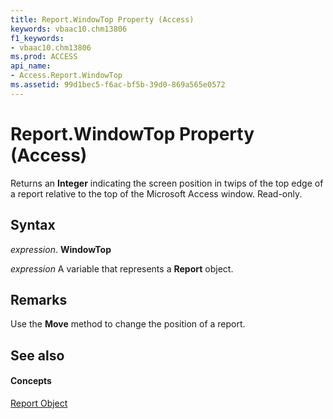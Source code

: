 ```yaml
---
title: Report.WindowTop Property (Access)
keywords: vbaac10.chm13806
f1_keywords:
- vbaac10.chm13806
ms.prod: ACCESS
api_name:
- Access.Report.WindowTop
ms.assetid: 99d1bec5-f6ac-bf5b-39d0-869a565e0572
---
```



# Report.WindowTop Property (Access)

Returns an  **Integer** indicating the screen position in twips of the top edge of a report relative to the top of the Microsoft Access window. Read-only.


## Syntax

 _expression_. **WindowTop**

 _expression_ A variable that represents a **Report** object.


## Remarks

Use the  **Move** method to change the position of a report.


## See also


#### Concepts


[Report Object](report-object-access.md)

